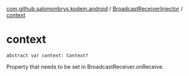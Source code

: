 [com.github.salomonbrys.kodein.android](../index.md) / [BroadcastReceiverInjector](index.md) / [context](.)

# context

`abstract var context: Context?`

Property that needs to be set in BroadcastReceiver.onReceive.

